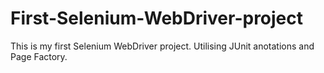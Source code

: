 # First-Selenium-WebDriver-project
This is my first Selenium WebDriver project.
Utilising JUnit anotations and Page Factory.
